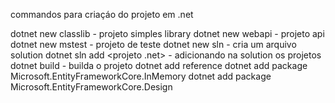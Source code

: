 commandos para criaçáo do projeto em .net

dotnet new classlib - projeto simples library
dotnet new webapi - projeto api
dotnet new mstest - projeto de teste
dotnet new sln - cria um arquivo solution
dotnet sln add  <projeto .net> - adicionando na solution os projetos
dotnet build - builda o projeto
dotnet add reference <projeto referenciado>
dotnet add package Microsoft.EntityFrameworkCore.InMemory
dotnet add package Microsoft.EntityFrameworkCore.Design
            